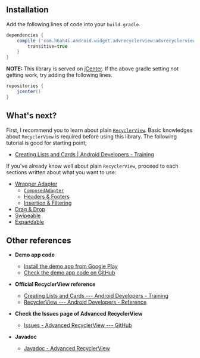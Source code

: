 ## Installation

Add the following lines of code into your `build.gradle`.


```gradle
dependencies {
    compile ('com.h6ah4i.android.widget.advrecyclerview:advrecyclerview:[VERSION_CODES_GOES_HERE]@aar'){
        transitive=true
    }
}
```

**NOTE:**
This library is served on [jCenter](https://bintray.com/h6ah4i/maven/android-advancedrecyclerview/). If the above gradle setting not getting work, try adding the following lines.

```gradle
repositories {
    jcenter()
}
```

## What's next?

First, I recommend you to learn about plain [`RecyclerView`](https://developer.android.com/reference/android/support/v7/widget/RecyclerView.html). Basic knowledges about `RecyclerView` is required before using this library. The following tutorial is good for starting point;

- [Creating Lists and Cards | Android Developers - Training](https://developer.android.com/training/material/lists-cards.html)


If you've already know well about plain `RecyclerView`, proceed to each sections written about what you want to use:

- [Wrapper Adapter](/wrapper-adapter/)
    - [`ComposedAdapter`](/wrapper-adapter/composed-adapter)
    - [Headers & Footers](/wrapper-adapter/headers-footers)
    - [Insertion & Filtering](/wrapper-adapter/insertion-filtering)
- [Drag & Drop](/draggable)
- [Swipeable](/swipeable)
- [Expandable](/expandable)

## Other references

- **Demo app code**
    - [Install the demo app from Google Play](https://play.google.com/store/apps/details?id=com.h6ah4i.android.example.advrecyclerview)
    - [Check the demo app code on GitHub](https://github.com/h6ah4i/android-advancedrecyclerview/tree/master/example/src/main/java/com/h6ah4i/android/example/advrecyclerview)

- **Official RecyclerView reference**
    - [Creating Lists and Cards --- Android Developers - Training](https://developer.android.com/training/material/lists-cards.html)
    - [RecyclerView --- Android Developers - Reference](https://developer.android.com/reference/android/support/v7/widget/RecyclerView.html)
  
- **Check the Issues page of Advanced RecyclerView**
    - [Issues - Advanced RecyclerView --- GitHub](https://github.com/h6ah4i/android-advancedrecyclerview/issues)

- **Javadoc**
    - [Javadoc - Advanced RecyclerView](/javadoc/latest)

